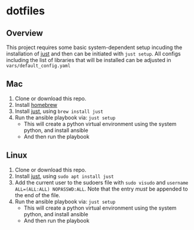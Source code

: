 # dotfiles

## Overview

This project requires some basic system-dependent setup incuding the installation of [just](https://github.com/casey/just) and then can be initiated with `just setup`. All configs including the list of libraries that will be installed can be adjusted in `vars/default_config.yaml`

## Mac

1. Clone or download this repo.
2. Install [homebrew](https://brew.sh/)
3. Install [just](https://github.com/casey/just), using `brew install just`
4. Run the ansible playbook via: `just setup`
    - This will create a python virtual environment using the system python, and install ansible
    - And then run the playbook

## Linux

1. Clone or download this repo.
2. Install [just](https://github.com/casey/just), using `sudo apt install just`
3. Add the current user to the sudoers file with `sudo visudo` and `username ALL=(ALL:ALL) NOPASSWD:ALL`. Note that the entry *must* be appended to the end of the file.
4. Run the ansible playbook via: `just setup`
    - This will create a python virtual environment using the system python, and install ansible
    - And then run the playbook
